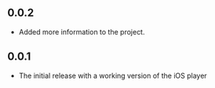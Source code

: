 ## 0.0.2

- Added more information to the project.

## 0.0.1

- The initial release with a working version of the iOS player
